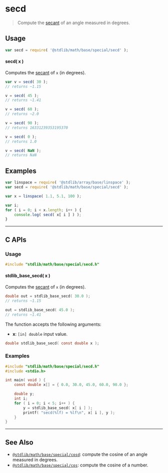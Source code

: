 <!--

@license Apache-2.0

Copyright (c) 2024 The Stdlib Authors.

Licensed under the Apache License, Version 2.0 (the "License");
you may not use this file except in compliance with the License.
You may obtain a copy of the License at

   http://www.apache.org/licenses/LICENSE-2.0

Unless required by applicable law or agreed to in writing, software
distributed under the License is distributed on an "AS IS" BASIS,
WITHOUT WARRANTIES OR CONDITIONS OF ANY KIND, either express or implied.
See the License for the specific language governing permissions and
limitations under the License.

-->

# secd

> Compute the [secant][secant] of an angle measured in degrees.

<section class="usage">

## Usage

```javascript
var secd = require( '@stdlib/math/base/special/secd' );
```

#### secd( x )

Computes the [secant][secant] of `x` (in degrees).

```javascript
var v = secd( 30 );
// returns ~1.15

v = secd( 45 );
// returns ~1.41

v = secd( 60 );
// returns ~2.0

v = secd( 90 );
// returns 16331239353195370

v = secd( 0 );
// returns 1.0

v = secd( NaN );
// returns NaN
```

</section>

<!-- /.usage -->

<section class="examples">

## Examples

<!-- eslint no-undef: "error" -->

```javascript
var linspace = require( '@stdlib/array/base/linspace' );
var secd = require( '@stdlib/math/base/special/secd' );

var x = linspace( 1.1, 5.1, 100 );

var i;
for ( i = 0; i < x.length; i++ ) {
    console.log( secd( x[ i ] ) );
}
```

</section>

<!-- /.examples -->

<!-- C interface documentation. -->

* * *

<section class="c">

## C APIs

<!-- Section to include introductory text. Make sure to keep an empty line after the intro `section` element and another before the `/section` close. -->

<section class="intro">

</section>

<!-- /.intro -->

<!-- C usage documentation. -->

<section class="usage">

### Usage

```c
#include "stdlib/math/base/special/secd.h"
```

#### stdlib_base_secd( x )

Computes the [secant][secant] of `x` (in degrees).

```c
double out = stdlib_base_secd( 30.0 );
// returns ~1.15

out = stdlib_base_secd( 45.0 );
// returns ~1.41
```

The function accepts the following arguments:

-   **x**: `[in] double` input value.

```c
double stdlib_base_secd( const double x );
```

</section>

<!-- /.usage -->

<!-- C API usage notes. Make sure to keep an empty line after the `section` element and another before the `/section` close. -->

<section class="notes">

</section>

<!-- /.notes -->

<!-- C API usage examples. -->

<section class="examples">

### Examples

```c
#include "stdlib/math/base/special/secd.h"
#include <stdio.h>

int main( void ) {
    const double x[] = { 0.0, 30.0, 45.0, 60.0, 90.0 };

    double y;
    int i;
    for ( i = 0; i < 5; i++ ) {
        y = stdlib_base_secd( x[ i ] );
        printf( "secd(%lf) = %lf\n", x[ i ], y );
    }
}
```

</section>

<!-- /.examples -->

</section>

<!-- /.c -->

<!-- Section for related `stdlib` packages. Do not manually edit this section, as it is automatically populated. -->

<section class="related">

* * *

## See Also

-   <span class="package-name">[`@stdlib/math/base/special/cosd`][@stdlib/math/base/special/cosd]</span><span class="delimiter">: </span><span class="description">compute the cosine of an angle measured in degrees.</span>
-   <span class="package-name">[`@stdlib/math/base/special/cos`][@stdlib/math/base/special/cos]</span><span class="delimiter">: </span><span class="description">compute the cosine of a number.</span>

</section>

<!-- /.related -->

<!-- Section for all links. Make sure to keep an empty line after the `section` element and another before the `/section` close. -->

<section class="links">

[secant]: https://en.wikipedia.org/wiki/Inverse_trigonometric_functions

<!-- <related-links> -->

[@stdlib/math/base/special/cosd]: https://github.com/stdlib-js/math/tree/main/base/special/cosd

[@stdlib/math/base/special/cos]: https://github.com/stdlib-js/math/tree/main/base/special/cos

<!-- </related-links> -->

</section>

<!-- /.links -->
